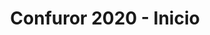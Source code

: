 ---
layout: home
name: home
title: Confuror 2020 - Inicio
lang: es
permalink: /es/
redirect_from:
  - /es/actividades/
---